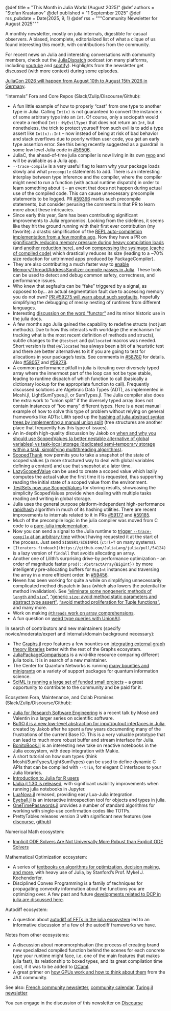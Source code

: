 @def title = "This Month in Julia World (August 2025)"
@def authors = "Stefan Krastanov"
@def published = "1 September 2025"
@def rss_pubdate = Date(2025, 9, 1)
@def rss = """Community Newsletter for August 2025"""

A monthly newsletter, mostly on julia internals, digestible for casual observers. A biased, incomplete, editorialized list of what a clique of us found interesting this month, with contributions from the community.

For recent news on Julia and interesting conversations with community members, check out the [JuliaDispatch](https://juliadispatch.fm/) podcast (on many platforms, including [youtube](https://www.youtube.com/@JuliaDispatch/) and [spotify](https://open.spotify.com/show/6Y1zWtFhjqPLsFQWRvZmws)). Highlights from the newsletter get discussed (with more context) during some episodes.

[JuliaCon 2026 will happen from August 10th to August 15th 2026 in Germany](https://discourse.julialang.org/t/juliacon-2026-save-the-date/132172).

“Internals” Fora and Core Repos (Slack/Zulip/Discourse/Github):

* A fun little example of how to properly “cast” from one type to another type in Julia. Calling `Int(x)` is not guaranteed to convert the instance x of some arbitrary type into an `Int`. Of course, only a sociopath would create a method `Int(::MyEvilType)` that does not return an `Int`, but nonetheless, the trick to protect yourself from such evil is to add a type assert like `Int(x)::Int` – now instead of being at risk of bad behavior and stack overflows due to poorly written user code, you get an early type assertion error. See this being recently suggested as a guardrail in some low level Julia code in [#59506](https://github.com/JuliaLang/julia/pull/59506/files).
* JuliaC, the ahead-of-time julia compiler is now living in its own [repo](https://github.com/JuliaLang/JuliaC.jl) and will be available as a Julia app.
* `--trace-compile` is a very useful flag to learn why your package loads slowly and what `precompile` statements to add. There is an interesting interplay between type inference and the compiler, where the compiler might need to run a function (with actual runtime dispatch) in order to learn something about it – an event that does not happen during actual use of the compiled code. This can cause unnecessary precompile statements to be logged. PR [#59366](https://github.com/JuliaLang/julia/pull/59366) marks such precompile statements, but consider perusing the comments in that PR to learn more about these intricacies.
* Since early this year, Sam has been contributing significant improvements to Julia ergonomics. Looking from the sidelines, it seems like they hit the ground running with their first ever contribution (my favorite): a drastic simplification of the [REPL auto-completion implementation from a few months ago](https://github.com/JuliaLang/julia/pull/57767). Now they have a PR on [significantly reducing memory pressure during heavy compilation loads](https://github.com/JuliaLang/julia/pull/59348) (and [another reduction here](https://github.com/JuliaLang/julia/pull/59329)), and on [compressing the sysimage (cache of compiled code)](https://github.com/JuliaLang/julia/pull/59227) which drastically reduces its size (leading to a ~70% size reduction for untrimmed apps produced by PackageCompiler).
* They are also contributing a much faster way to [enable Memory/Thread/AddressSanitizer compile passes in Julia](https://github.com/JuliaLang/julia/pull/59035). These tools can be used to detect and debug common safety, correctness, and performance issues.
* Who knew that segfaults can be “fake” triggered by a signal, as opposed to by… an actual segmentation fault due to accessing memory you do not own? [PR #59275 will warn about such segfaults](https://github.com/JuliaLang/julia/pull/59275), hopefully simplifying the debugging of messy nesting of runtimes from different languages.
* Interesting [discussion on the word “functor”](https://github.com/JuliaLang/julia/pull/59414) and its minor historic use in the julia docs.
* A few months ago Julia gained the capability to redefine structs (not just methods). Due to how this interacts with worldage (the mechanism for tracking what is the most recent definition of methods and structs), subtle changes to the `@testset` and `@allocated` macros was needed. Short version is that `@allocated` has always been a bit of a heuristic test and there are better alternatives to it if you are going to test for allocations in your package’s tests. See comments in [#58780](https://github.com/JuliaLang/julia/issues/58780) for details. Also [#58057](https://github.com/JuliaLang/julia/pull/58057) and [#59278](https://github.com/JuliaLang/julia/pull/59278).
* A common performance pitfall in julia is iterating over diversely typed array where the innermost part of the loop can not be type stable, leading to runtime dispatch of which function to call (basically a dictionary lookup for the appropriate function to call). Frequently discussed solutions are Algebraic Data Types (ADT), as implemented in Moshi.jl, LightSumTypes.jl, or SumTypes.jl. The Julia compiler also does the extra work to “union split” if the diversely typed array does not contain instances of “too many” different types. Here is a neat manual example of how to solve this type of problem without relying on general frameworks like ADTs: Lilith sped up the [hashing of julia abstract syntax trees by implementing a manual union split](https://github.com/JuliaLang/julia/pull/59378) (tree structures are another place that frequently has this type of issues).
* An in-depth high-quality discussion by Jakob on [when and why you should use ScopedValues (a better nestable alternative of global variables) vs task-local storage (dedicated semi-temporary storage within a task, simplifying multithreading algorithms)](https://discourse.julialang.org/t/task-local-storage-and-scoped-values-what-they-are-used-for/132045).
* [ScopedThunk](https://github.com/JuliaLang/julia/pull/59402) now permits you to take a snapshot of the state of scoped values (a more structured way to deal with global variables defining a context) and use that snapshot at a later time.
* [LazyScopedValue](https://github.com/JuliaLang/julia/pull/59372) can be used to create a scoped value which lazily computes the actual value the first time it is requested, thus supporting reading the initial state of a scoped value from the environment.
* [TestSets now use ScopedValues](https://github.com/JuliaLang/julia/pull/53462) for storing results, showcasing the simplicity ScopedValues provide when dealing with multiple tasks reading and writing in global storage.
* Julia uses the general purpose platform-independent high-performance [rapidhash](https://github.com/Nicoshev/rapidhash) algorithm in much of its hashing utilities. There are recent improvements to internals related to it in PRs [#59177](https://github.com/JuliaLang/julia/pull/59177) and [#59185](https://github.com/JuliaLang/julia/pull/59185).
* Much of the precompile logic in the julia compiler was moved from C code to a [pure-julia implementation](https://github.com/JuliaLang/julia/pull/59361).
* Now you can send a signal to the Julia runtime to [trigger `--trace-compile` at an arbitrary time](https://github.com/JuliaLang/julia/pull/59424) without having requested it at the start of the process. Just send `SIGUSR1/SIGINFO1` (`ctrl+T` on many systems).
* `[Iterators.findeach](https://github.com/JuliaLang/julia/pull/54124)` is a lazy version of `findall` that avoids allocating an array.
* Another one of Lilith’s surprising drive-by performance optimization – an order of magnitude faster `prod(::AbstractArray{BigInt})` by more intelligently pre-allocating buffers for `BigInt` instances and traversing the array in a more efficient order. In [#59456](https://github.com/JuliaLang/julia/pull/59456).
* Neven has been working for quite a while on simplifying unnecessarily complicated method dispatch in `Base` (which also lowers the potential for method invalidation). See [“eliminate some nongeneric methods of `length` and `size`”](https://github.com/JuliaLang/julia/pull/59442), [“generic `size`: avoid method static parameters and abstract type assert”](https://github.com/JuliaLang/julia/pull/59465), [“avoid method proliferation for Tuple functions”](https://github.com/JuliaLang/julia/pull/59421), and many more.
* Work on making [`@threads` work on array comprehensions](https://github.com/JuliaLang/julia/pull/59019).
* A fun question on [weird type queries with UnionAll](https://discourse.julialang.org/t/determining-if-unionall-corresponds-to-a-single-type-union/132088).

In search of contributors and new maintainers (specify novice/moderate/expert and internals/domain background necessary):

* The [Graphs.jl](http://graphs.jl) repo features a few bounties on [integrating external graph theory libraries](https://github.com/JuliaGraphs/Graphs.jl/issues?q=is%3Aissue%20state%3Aopen%20label%3Abounty) better with the rest of the Graphs ecosystem.
* [JuliaPackageComparisons](https://discourse.julialang.org/t/juliapackagecomparisons-is-looking-for-a-new-maintainer/130667) is a wiki-like resource comparing different julia tools. It is in search of a new maintainer.
* The Center for Quantum Networks is running [many bounties and minigrants](https://github.com/QuantumSavory/.github/blob/main/BUG_BOUNTIES.md) on a variety of support packages for quantum information science.
* [SciML is running a large set of funded small projects](https://sciml.ai/small_grants/) – a great opportunity to contribute to the community and be paid for it.

Ecosystem Fora, Maintenance, and Colab Promises (Slack/Zulip/Discourse/Github):

* [Julia for Research Software Engineering](https://discourse.julialang.org/t/julia-for-research-software-engineering/131528) is a recent talk by Mosè and Valentin in a larger series on scientific software.
* [BufIO.jl is a new low-level abstraction for input/output interfaces in Julia](https://discourse.julialang.org/t/ann-bufio-new-i-o-interfaces-for-julia/132347), created by Jakob after he spent a few years documenting many of the frustrations of the current Base IO. This is a very valuable prototype that can lead to much more robust buffer and stream interface for Julia.
* [BonitoBook.jl](https://discourse.julialang.org/t/ann-bonitobook-jl/131442) is an interesting new take on reactive notebooks in the Julia ecosystem, with deep integration with Makie.
* A short tutorial on how sum types (think Moshi/SumTypes/LightSumTypes) can be used to define dynamic C APIs that can be compiled with `--trim`, for elegant C interfaces to your Julia libraries.
* [Introduction to Julia for R users](https://nrennie.rbind.io/blog/introduction-julia-r-users/)
* [IJulia.jl 1.30 is released](https://discourse.julialang.org/t/ann-ijulia-1-30-0/131811), with significant usability improvements when running julia notebooks in Jupyter.
* [LuaNova.jl](https://discourse.julialang.org/t/ann-luanova-jl-easy-lua-julia-integration/132324) released, providing easy Lua-Julia integration.
* [Eyeball.jl](https://github.com/tshort/Eyeball.jl) is an interactive introspection tool for objects and types in julia.
* [OneTimePasswords.jl](https://discourse.julialang.org/t/ann-onetimepasswords-jl/131679) provides a number of standard algorithms for working with single-use confirmation codes like TOTPs.
* PrettyTables releases version 3 with significant new features (see [discourse](https://discourse.julialang.org/t/current-state-and-the-future-of-prettytables-jl/118455/143), [github](https://github.com/ronisbr/PrettyTables.jl/pull/259))

Numerical Math ecosystem:

* [Implicit ODE Solvers Are Not Universally More Robust than Explicit ODE Solvers](https://www.stochasticlifestyle.com/implicit-ode-solvers-are-not-universally-more-robust-than-explicit-ode-solvers-or-why-no-ode-solver-is-best/)

Mathematical Optimization ecosystem:

* A series of [textbooks on algorithms for optimization, decision making, and more](https://algorithmsbook.com/), with heavy use of Julia, by Stanford’s Prof. Mykel J. Kochenderfer.
* Disciplined Convex Programming is a family of techniques for propagating convexity information about the functions you are optimizing over. A few past and future [developments related to DCP in julia are discussed here](https://discourse.julialang.org/t/state-of-dcp-disciplined-convex-programming/131743).

Autodiff ecosystem:

* A question about [autodiff of FFTs in the julia ecosystem](https://discourse.julialang.org/t/which-direction-differentiatoninterface-enzyme-zygote-with-cuda-and-ffts/132225) led to an informative discussion of a few of the autodiff frameworks we have.

Notes from other ecosystems:

* A discussion about monomorphisation (the process of creating brand new specialized compiled function behind the scenes for each concrete type your runtime might face, i.e. one of the main features that makes julia fast), its relationship to boxed types, and its great compilation time cost, if it was to be added to [OCaml](https://discourse.julialang.org/t/why-can-julia-be-better-about-boxing-types-than-ocaml/131628).
* A great primer on [how GPUs work and how to think about them](https://jax-ml.github.io/scaling-book/gpus/) from the JAX community.

See also: [French community newsletter](https://pnavaro.github.io/NouvellesJulia/), [community calendar](https://julialang.org/community/#events), [Turing.jl newsletter](https://github.com/TuringLang/Turing.jl/issues/2498)

You can engage in the discussion of this newsletter on [Discourse](https://discourse.julialang.org/c/community/news/66)
